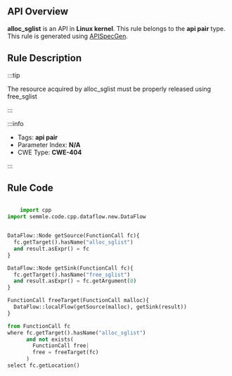 ---
---


## API Overview
**alloc_sglist** is an API in **Linux kernel**. This rule belongs to the **api pair** type. This rule is generated using [APISpecGen](../../tools/APISpecGen).
## Rule Description

:::tip

The resource acquired by alloc_sglist must be properly released using free_sglist

:::

:::info

- Tags: **api pair**
- Parameter Index: **N/A**
- CWE Type: **CWE-404**

:::

## Rule Code
```python

    import cpp
import semmle.code.cpp.dataflow.new.DataFlow


DataFlow::Node getSource(FunctionCall fc){
  fc.getTarget().hasName("alloc_sglist")
  and result.asExpr() = fc
}

DataFlow::Node getSink(FunctionCall fc){
  fc.getTarget().hasName("free_sglist")
  and result.asExpr() = fc.getArgument(0)
}

FunctionCall freeTarget(FunctionCall malloc){
  DataFlow::localFlow(getSource(malloc), getSink(result))
}

from FunctionCall fc
where fc.getTarget().hasName("alloc_sglist")
      and not exists(
        FunctionCall free| 
        free = freeTarget(fc)
      )
select fc.getLocation()

    
```
